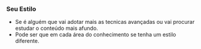 ### Seu Estilo

* Se é alguém que vai adotar mais as tecnicas avançadas ou vai procurar estudar o conteúdo mais afundo.
* Pode ser que em cada área do conhecimento se tenha um estilo diferente.
